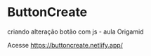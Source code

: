 # ButtonCreate
criando alteração botão com js - aula Origamid

Acesse <https://buttoncreate.netlify.app/>

